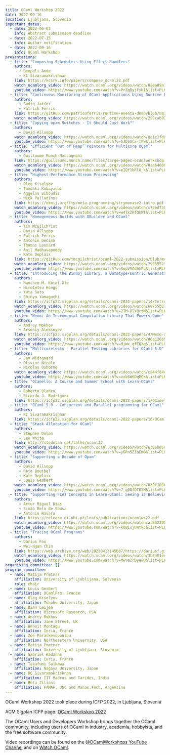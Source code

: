 ```yaml
---
title: OCaml Workshop 2022
date: 2022-09-16
location: Ljubljana, Slovenia
important_dates:
  - date: 2022-06-03
    info: Abstract submission deadline 
  - date: 2022-07-15
    info: Author notification
  - date: 2022-09-16
    info: OCaml Workshop
presentations:
  - title: "Composing Schedulers Using Effect Handlers"
    authors:
      - Deepali Ande
      - KC Sivaramakrishnan
    link: https://kcsrk.info/papers/compose_ocaml22.pdf
    watch_ocamlorg_video: https://watch.ocaml.org/videos/watch/08ea09a1-e645-47cb-80c4-499dd4d93ac8
    youtube_video: https://www.youtube.com/watch?v=PrZqByjFyHI&list=PLKO_ZowsIOu7E935Gdr6vRB44NT6gOjW2&index=4
  - title: "Continuous Monitoring of OCaml Applications Using Runtime Events"
    authors:
      - Sadiq Jaffer
      - Patrick Ferris
    link: https://github.com/patricoferris/runtime-events-demo/blob/main/abstract.pdf
    watch_ocamlorg_video: https://watch.ocaml.org/videos/watch/299cab02-db94-44ac-b926-ea90ddda1b09
  - title: "Copying opam Switches - It Should Just Work™"
    authors:
      - David Allsopp
    watch_ocamlorg_video: https://watch.ocaml.org/videos/watch/8c1c3fda-0106-4c7d-a794-33da7e758fee
    youtube_video: https://www.youtube.com/watch?v=5JDSUCx-tPw&list=PLKO_ZowsIOu7E935Gdr6vRB44NT6gOjW2&index=7
  - title: "Efficient “Out of Heap” Pointers for Multicore OCaml"
    authors:
      - Guillaume Munch-Maccagnoni
    link: https://guillaume.munch.name/files/large-pages-ocamlworkshop.pdf
    watch_ocamlorg_video: https://watch.ocaml.org/videos/watch/0aa64600-b142-4c11-964d-dab8d509d08f
    youtube_video: https://www.youtube.com/watch?v=eIQf1bRl8_k&list=PLKO_ZowsIOu7E935Gdr6vRB44NT6gOjW2&index=5
  - title: "Highest-Performance Stream Processing"
    authors:
      - Oleg Kiselyov
      - Tomoaki Kobayashi
      - Aggelos Biboudis
      - Nick Palladinos
    link: https://okmij.org/ftp/meta-programming/strymonasv2-intro.pdf
    watch_ocamlorg_video: https://watch.ocaml.org/videos/watch/c75ed758-d513-4453-af68-c50c1d9a1469
    youtube_video: https://www.youtube.com/watch?v=w47xZKfQbWI&list=PLKO_ZowsIOu7E935Gdr6vRB44NT6gOjW2&index=3
  - title: "Homogeneous Builds with OBuilder and OCaml"
    authors:
      - Tim McGilchrist
      - David Allsopp
      - Patrick Ferris
      - Antonin Décimo
      - Thomas Leonard
      - Anil Madhavapeddy
      - Kate Deplaix
    link: https://github.com/tmcgilchrist/ocaml-2022-submission/blob/master/ocurrent.pdf
    watch_ocamlorg_video: https://watch.ocaml.org/videos/watch/29055525-2b0f-4f00-a0a0-26c9d4e97f9c
    youtube_video: https://www.youtube.com/watch?v=XopV5Gd6hPo&list=PLKO_ZowsIOu7E935Gdr6vRB44NT6gOjW2&index=11
  - title: "Introducing the Bindoj Library, a Datatype-Centric Generative Programming Library for Real-World Programming in OCaml"
    authors:
      - Haochen M. Kotoi-Xie
      - Hirotetsu Hongo
      - Yuta Sato
      - Shinya Yamaguchi
    link: https://icfp22.sigplan.org/details/ocaml-2022-papers/14/Introducing-the-Bindoj-library-a-datatype-centric-generative-programming-library-for
    watch_ocamlorg_video: https://watch.ocaml.org/videos/watch/69755b27-85b1-4df4-9f01-b771cd15353a
    youtube_video: https://www.youtube.com/watch?v=2TM-8lYQctM&list=PLKO_ZowsIOu7E935Gdr6vRB44NT6gOjW2&index=12
  - title: "Memo: An Incremental Computation Library That Powers Dune"
    authors:
      - Andrey Mokhov
      - Arseniy Alekseyev
    link: https://icfp22.sigplan.org/details/ocaml-2022-papers/4/Memo-an-incremental-computation-library-that-powers-Dune
    watch_ocamlorg_video: https://watch.ocaml.org/videos/watch/d6a126b9-05f6-4b0f-ac6b-ad14d9bf12c9
    youtube_video: https://www.youtube.com/watch?v=MjWx_qfEQXg&list=PLKO_ZowsIOu7E935Gdr6vRB44NT6gOjW2&index=2
  - title: "Multicoretests - Parallel Testing Libraries for OCaml 5.0"
    authors:
      - Jan Midtgaard
      - Olivier Nicole
      - Nicolas Osborne
    watch_ocamlorg_video: https://watch.ocaml.org/videos/watch/c844f844-acc1-4a8a-944e-4d99343a89c5
    youtube_video: https://www.youtube.com/watch?v=vxb6W6DqMGk&list=PLKO_ZowsIOu7E935Gdr6vRB44NT6gOjW2&index=8
  - title: "OCamello: A Course and Summer School with Learn-OCaml"
    authors:
      - Roberto Blanco
      - Ricardo J. Rodríguez
    link: https://icfp22.sigplan.org/details/ocaml-2022-papers/1/OCamello-A-Course-and-Summer-School-with-Learn-OCaml
  - title: "OCaml 5.0 - Concurrent and Parallel programming for OCaml"
    authors:
      - KC Sivaramakrishnan
    link: https://icfp22.sigplan.org/details/ocaml-2022-papers/16/OCaml-5-0-Concurrent-and-Parallel-programming-for-OCaml
  - title: "Stack Allocation for OCaml"
    authors:
      - Stephen Dolan
      - Leo White
    link: http://stedolan.net/talks/ocaml22
    watch_ocamlorg_video: https://watch.ocaml.org/videos/watch/6c86b050-334b-4a11-bb04-c347a6e57215
    youtube_video: https://www.youtube.com/watch?v=yGRn5ZIbEW8&list=PLKO_ZowsIOu7E935Gdr6vRB44NT6gOjW2
  - title: "Supporting a Decade of Opam"
    authors:
      - David Allsopp
      - Raja Boujbel
      - Kate Deplaix
      - Louis Gesbert
    watch_ocamlorg_video: https://watch.ocaml.org/videos/watch/039f1096-a63c-4a88-af4b-dcc48791d723
    youtube_video: https://www.youtube.com/watch?v=7_q0QfDTD5M&list=PLKO_ZowsIOu7E935Gdr6vRB44NT6gOjW2&index=9
  - title: "Supporting FLAT Concepts in Learn-OCaml: Seeing is Believing; Programming is Understanding"
    authors:
      - Artur Miguel Dias
      - Simão Melo de Sousa
      - Antonio Ravara
    link: https://release.di.ubi.pt/leafs/publications/ocamlws22.pdf
    watch_ocamlorg_video: https://watch.ocaml.org/videos/watch/aa552395-666e-4394-a42f-faaa6f3da92c
    youtube_video: https://www.youtube.com/watch?v=kUB1ujU4tkc&list=PLKO_ZowsIOu7E935Gdr6vRB44NT6gOjW2&index=10
  - title: "Tracing OCaml Programs"
    authors:
      - Darius Foo
      - Wei-Ngan Chin
    link: https://web.archive.org/web/20230413145607/https://dariusf.github.io/tracing-ocaml22.pdf
    watch_ocamlorg_video: https://watch.ocaml.org/videos/watch/3b4401ec-f0a8-44bb-97ad-18e05c2135f9
    youtube_video: https://www.youtube.com/watch?v=MwVeZrDyewU&list=PLKO_ZowsIOu7E935Gdr6vRB44NT6gOjW2&index=6
organising_committee: []
program_committee: 
  - name: Matija Pretnar
    affiliation: University of Ljublijana, Solvenia
    role: chair
  - name: Louis Gesbert
    affiliation: OCamlPro, France
  - name: Oleg Kiselyov 
    affiliation: Tohoku University, Japan
  - name: Daan Leijen 
    affiliation: Microsoft Research, USA
  - name: Andrey Mokhov 
    affiliation: Jane Street, UK
  - name: Benoît Montagu 
    affiliation: Inria, France
  - name: Zoe Paraskevopoulou 
    affiliation: Northeastern University, USA
  - name: Matija Pretnar 
    affiliation: University of Ljubljana, Slovenia
  - name: Gabriel Radanne 
    affiliation: Inria, France
  - name: Takafumi Saikawa 
    affiliation: Nagoya University, Japan
  - name: KC Sivaramakrishnan 
    affiliation: IIT Madras and Tarides, India
  - name: Beta Ziliani 
    affiliation: FAMAF, UNC and Manas.Tech, Argentina
---
```


OCaml Workshop 2022 took place during ICFP 2022, in Ljubljana, Slovenia

ACM Sigplan ICFP page: [OCaml Workskop 2022](https://icfp22.sigplan.org/home/ocaml-2022)

The OCaml Users and Developers Workshop brings together the OCaml community, including users of OCaml in industry, academia, hobbyists, and the free software community.

Video recordings can be found on the [@OCamlWorkshops YouTube Channel](https://www.youtube.com/@OCamlWorkshops) and on [Watch OCaml](https://watch.ocaml.org/video-channels/ocaml2022/videos).

